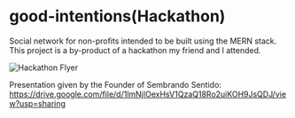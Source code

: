 # good-intentions(Hackathon)
Social network for non-profits intended to be built using the MERN stack. This project is a by-product of a hackathon my friend and I attended.

![Hackathon Flyer](https://lh3.googleusercontent.com/TvCvWFX-W3TcB-b7GXI_ydm78Bo5Iq3kbfZy-CFBwlhGBNJ_8ftIfycmEz8YNDi-nrjqvX-5Iw4AUlJmCBixcJlShUlSIncFlNUR9-vEtFpKHJuWeqRArH04lP2SX8xYTmsEGGWIYA=w2400)

Presentation given by the Founder of Sembrando Sentido: https://drive.google.com/file/d/1lmNjIOexHsV1QzaQ18Ro2uiKOH9JsQDJ/view?usp=sharing

